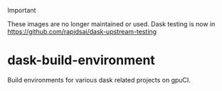 > [!IMPORTANT]  
> These images are no longer maintained or used. Dask testing is now in https://github.com/rapidsai/dask-upstream-testing

# dask-build-environment

Build environments for various dask related projects on gpuCI.
